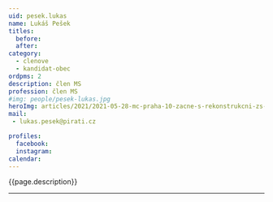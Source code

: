 ```yaml
---
uid: pesek.lukas
name: Lukáš Pešek
titles:
  before: 
  after:
category:
  - clenove
  - kandidat-obec 
ordpms: 2
description: člen MS
profession: člen MS
#img: people/pesek-lukas.jpg
heroImg: articles/2021/2021-05-28-mc-praha-10-zacne-s-rekonstrukcni-zs-v-olsinach.jpg
mail:
 - lukas.pesek@pirati.cz

profiles:
  facebook: 
  instagram: 
calendar: 
---
```


{{page.description}}



---
